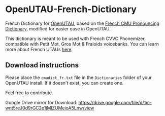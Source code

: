# OpenUTAU-French-Dictionary
French Dictionary for [OpenUTAU](https://www.openutau.com/), based on the [French CMU Pronouncing Dictionary](https://sourceforge.net/projects/cmusphinx/files/Acoustic%20and%20Language%20Models/French/), modified for easier ease in OpenUTAU.

This dictionary is meant to be used with French CVVC Phonemizer, compatible with Petit Mot, Gros Mot & Fraloids voicebanks. You can learn more about French UTAUs [here](https://frenchutauhelp.carrd.co/).

## Download instructions

Please place the `cmudict_fr.txt` file in the `Dictionaries` folder of your OpenUTAU install. If it doesn't exist, you can create one.

Feel free to contribute.

Google Drive mirror for Download: https://drive.google.com/file/d/1m-wnt5reJ0d9rGC2e1jMlZUMeioA5Lnw/view

